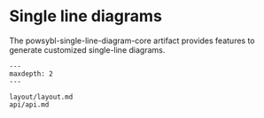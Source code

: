 # Single line diagrams

The powsybl-single-line-diagram-core artifact provides features to generate customized single-line diagrams.

```{toctree}
---
maxdepth: 2
---

layout/layout.md
api/api.md
```